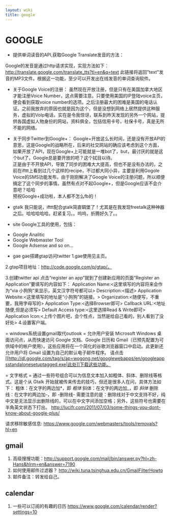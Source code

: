 ```yaml
---
layout: wiki
title: google
---
```


# GOOGLE


- 提供单词读音的API,获取Google Translate发音的方法：

Google的发音是通过http请求实现，实现方法如下：
    http://translate.google.com/translate_tts?tl=en&q=text
此链接将返回"text"发音的MP3文件。根据这一功能，至少可以开发出在线发音的单词查询软件。

- 关于Google Voice的注册：
虽然现在开放注册，但是只有在美国加拿大地区才能注册Voice Number，这点需要注意。只要使用美国的IP登陆voice主页，便会看到获取voice number的选项。之后注册最大的困难是美国的电话认证。之前我放弃的原因也就是因为这个，但是没想到网络上居然提供这种服务，虚拟的VoIp电话，实在是令我惊讶，联系到昨天发现的另外一个网站，提供各国虚拟人物身份的网站，资料俱全，包括信用卡号，社保卡号，真是无所不能的网络。

- 关于同步Twitter到Google+：
Google+开放这么长时间，还是没有开放API的意思，这是Google的战略所在，后来的社交网站的确应该考虑到这个方面，如果开放了API，现在Google+上可能就是一堆bot了，but，最讨厌的就是这个but了，Google总是要开放的吧？这个拭目以待。<br />
正是由于不开放API，导致了同步的困难大大提高，但也不是没有办法的，之前在ifttt上看到过几个这样的recipe，不过都大同小异，主要是利用Gogole Voice的SMS功能发布，由于刚刚解决了Google Voice的注册问题，所以顺便搞定了这个同步的事情。虽然有点对不起Google+，但是Google应该不会介意吧？哈哈<br />
预祝Google+成功啦，本人都不怎么fb的！

- gtalk
我只能说，ifttt配合gtalk简直碉堡了！尤其是在我发现freetalk这种神器之后。哈哈哈哈哈，赶紧复习。。呜呜，折腾好久了。。

- site
Google工具的使用，包括：
* Google Analitic
* Google Webmaster Tool
* Google Adsense
and so on...

- gae
gae搭建gtap访问twitter
1.gae使用见主页。

2.gtap项目地址：http://code.google.com/p/gtap/。

3.创建twitter api
点击“register an app”就到了创建新应用的页面“Register an Application”要填写的内容如下：
Application Name:<这里填写的内容将来会作为“via 小狗狗”来显示，英文汉字符号都可以>
Description:<描述>
Application Website:<这里填写的地址是“小狗狗”的链接。>
Organization:<随便写，不重要，我用字母写的>
Application Type:<选择Browser即可>
Callback URL:<地址随便,但是必须写>
Default Access type:<这里选择Read & Write即可>
Application Icon:<上传个图片吧，会个性点，当然是给自己看的，别人看到了没好处>
4.设置客户端。

= windows系统设置gmail取代outlook =
允许用户安装 Microsoft Windows 桌面访问点，从而快速访问 Google 文档、Google 日历和 Gmail（已预先配置为可供域中的帐户使用）。这些应用将在一个简化的谷歌浏览器窗口中启动。此更新还允许用户将 Gmail 设置为自己的默认电子邮件程序。
请点击[[http://dl.google.com/tag/s/ap=wogong.net/googlewebapps/en/googleappsstandalonesetuptagged.exe|此处]]下载这些功能。


= 文字格式 =
通过一些符号组合可以为信息文本加入如粗体、斜体、删除线等格式。这是个从 Gtalk 开始就被传来传去的技巧，但还是很多人在问，具体方法如下：
粗体：在文字的两边加\*，即 *粗体*
斜体：在文字的两边加\_，即 _斜体_
删除线：在文字的两边加-，即 -删除线-
需要注意的是：删除线对于中文支持不好，纯中文是无法显示出删除线的，可以在中文字间添加空格；另外，这些符号也需要在半角英文状态下打出。
http://lucifr.com/2011/07/03/some-things-you-dont-know-about-google-plus/


请求移除敏感信息: https://www.google.com/webmasters/tools/removals?hl=en

## gmail
1. 高级搜搜功能：http://support.google.com/mail/bin/answer.py?hl=zh-Hans&hlrm=en&answer=7190
2. 如何使用邮件过滤器？ http://wiki.tuna.tsinghua.edu.cn/GmailFilterHowto
3. 邮件备注：转发给自己。

## calendar
1. 一些可以订阅的有趣的日历
   https://www.google.com/calendar/render?settings=10
